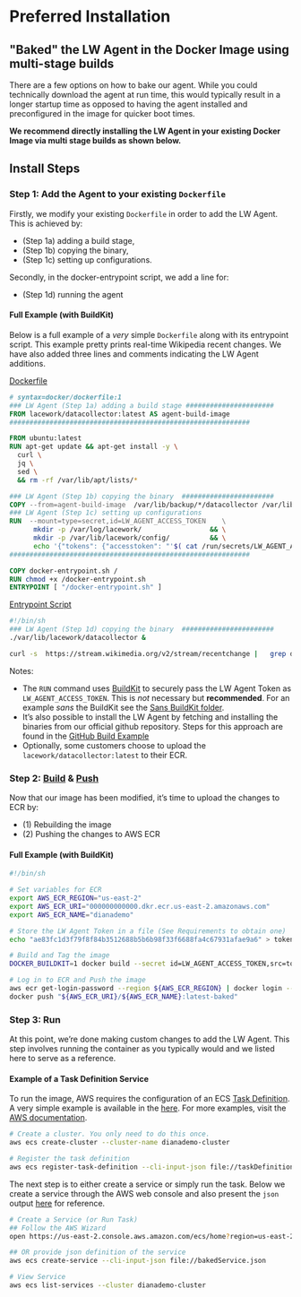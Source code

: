 
# Preferred Installation
## "Baked" the LW Agent in the Docker Image using multi-stage builds

There are a few options on how to bake our agent. While you could technically download the agent at run time, this would typically result in a longer startup time as opposed to having the agent installed and preconfigured in the image for quicker boot times.

**We recommend directly installing the LW Agent in your existing Docker Image via multi stage builds as shown below.**

## Install Steps

### Step 1: Add the Agent to your existing `Dockerfile`

Firstly, we modify your existing `Dockerfile` in order to add the LW Agent. This is achieved by:

* (Step 1a) adding a build stage, 
* (Step 1b) copying the binary, 
* (Step 1c) setting up configurations.

Secondly, in the docker-entrypoint script, we add a line for: 

* (Step 1d) running the agent 

#### Full Example (with BuildKit)

Below is a full example of a _very_ simple `Dockerfile` along with its entrypoint script. This example pretty prints real-time Wikipedia recent changes. We have also added three lines and comments indicating the LW Agent additions.

[Dockerfile](multi.dockerfile)
  ```Dockerfile
  # syntax=docker/dockerfile:1
  ### LW Agent (Step 1a) adding a build stage ######################
  FROM lacework/datacollector:latest AS agent-build-image
  ############################################################

  FROM ubuntu:latest
  RUN apt-get update && apt-get install -y \
    curl \
    jq \
    sed \
    && rm -rf /var/lib/apt/lists/*

  ### LW Agent (Step 1b) copying the binary  #######################
  COPY --from=agent-build-image  /var/lib/backup/*/datacollector /var/lib/lacework/datacollector
  ### LW Agent (Step 1c) setting up configurations  
  RUN  --mount=type=secret,id=LW_AGENT_ACCESS_TOKEN    \
        mkdir -p /var/log/lacework/                 && \
        mkdir -p /var/lib/lacework/config/          && \
        echo '{"tokens": {"accesstoken": "'$( cat /run/secrets/LW_AGENT_ACCESS_TOKEN)'"}}' > /var/lib/lacework/config/config.json  
  ############################################################

  COPY docker-entrypoint.sh /
  RUN chmod +x /docker-entrypoint.sh
  ENTRYPOINT [ "/docker-entrypoint.sh" ]
  ```

[Entrypoint Script](docker-entrypoint.sh)
  ```bash
  #!/bin/sh
  ### LW Agent (Step 1d) copying the binary  #######################
  ./var/lib/lacework/datacollector &

  curl -s  https://stream.wikimedia.org/v2/stream/recentchange |   grep data |  sed 's/^data: //g' |  jq -rc 'with_entries(if .key == "$schema" then .key = "schema" else . end)'
```

Notes: 
* The <code>RUN</code></strong> command uses [BuildKit](https://docs.docker.com/develop/develop-images/build_enhancements/) to securely pass the LW Agent Token as <code>LW_AGENT_ACCESS_TOKEN</code>. This is <em>not</em> necessary but <strong>recommended</strong>. For an example <em>sans</em> the BuildKit see the [Sans BuildKit folder](sans-buildkit-example/README.md).
* It’s also possible to install the LW Agent by fetching and installing the binaries from our official github repository. Steps for this approach are found in the [GitHub Build Example](../baked-github-build/README.md)
* Optionally, some customers choose to upload the `lacework/datacollector:latest` to their ECR. 

### Step 2: [Build](build-multi.sh) & [Push](push-multi.sh)

Now that our image has been modified, it’s time to upload the changes to ECR by:

* (1) Rebuilding the image
* (2) Pushing the changes to AWS ECR

#### Full Example (with BuildKit)

  ```bash
  #!/bin/sh

  # Set variables for ECR
  export AWS_ECR_REGION="us-east-2"
  export AWS_ECR_URI="000000000000.dkr.ecr.us-east-2.amazonaws.com"
  export AWS_ECR_NAME="dianademo"

  # Store the LW Agent Token in a file (See Requirements to obtain one)
  echo "ae83fc1d3f79f8f84b3512688b5b6b98f33f6688fa4c67931afae9a6" > token.key

  # Build and Tag the image
  DOCKER_BUILDKIT=1 docker build --secret id=LW_AGENT_ACCESS_TOKEN,src=token.key --force-rm=true --tag "${AWS_ECR_URI}/${AWS_ECR_NAME}:latest-baked" .

  # Log in to ECR and Push the image
  aws ecr get-login-password --region ${AWS_ECR_REGION} | docker login --username AWS --password-stdin ${AWS_ECR_URI}
  docker push "${AWS_ECR_URI}/${AWS_ECR_NAME}:latest-baked"
  ```

### Step 3: Run 

At this point, we’re done making custom changes to add the LW Agent. This step involves running the container as you typically would and we listed here to serve as a reference.

#### Example of a Task Definition Service

To run the image, AWS requires the configuration of an ECS [Task Definition](https://docs.aws.amazon.com/AmazonECS/latest/developerguide/task_definitions.html). A very simple example is available in the [here](taskDefinition.json). For more examples, visit the [AWS documentation](https://docs.aws.amazon.com/AmazonECS/latest/developerguide/example_task_definitions.html).

```bash
# Create a cluster. You only need to do this once.
aws ecs create-cluster --cluster-name dianademo-cluster 

# Register the task definition
aws ecs register-task-definition --cli-input-json file://taskDefinition.json   
```

The next step is to either create a service or simply run the task. Below we create a service through the AWS web console and also present the <code>json</code></strong> output [here](service.json) for reference. 

```bash
# Create a Service (or Run Task) 
## Follow the AWS Wizard
open https://us-east-2.console.aws.amazon.com/ecs/home?region=us-east-2#/clusters/dianademo-cluster/createService 

## OR provide json definition of the service
aws ecs create-service --cli-input-json file://bakedService.json   

# View Service
aws ecs list-services --cluster dianademo-cluster 
```
